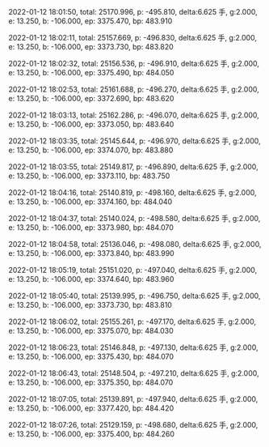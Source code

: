 2022-01-12 18:01:50, total: 25170.996, p: -495.810, delta:6.625 手, g:2.000, e: 13.250, b: -106.000, ep: 3375.470, bp: 483.910

2022-01-12 18:02:11, total: 25157.669, p: -496.830, delta:6.625 手, g:2.000, e: 13.250, b: -106.000, ep: 3373.730, bp: 483.820

2022-01-12 18:02:32, total: 25156.536, p: -496.910, delta:6.625 手, g:2.000, e: 13.250, b: -106.000, ep: 3375.490, bp: 484.050

2022-01-12 18:02:53, total: 25161.688, p: -496.270, delta:6.625 手, g:2.000, e: 13.250, b: -106.000, ep: 3372.690, bp: 483.620

2022-01-12 18:03:13, total: 25162.286, p: -496.070, delta:6.625 手, g:2.000, e: 13.250, b: -106.000, ep: 3373.050, bp: 483.640

2022-01-12 18:03:35, total: 25145.644, p: -496.970, delta:6.625 手, g:2.000, e: 13.250, b: -106.000, ep: 3374.070, bp: 483.880

2022-01-12 18:03:55, total: 25149.817, p: -496.890, delta:6.625 手, g:2.000, e: 13.250, b: -106.000, ep: 3373.110, bp: 483.750

2022-01-12 18:04:16, total: 25140.819, p: -498.160, delta:6.625 手, g:2.000, e: 13.250, b: -106.000, ep: 3374.160, bp: 484.040

2022-01-12 18:04:37, total: 25140.024, p: -498.580, delta:6.625 手, g:2.000, e: 13.250, b: -106.000, ep: 3373.980, bp: 484.070

2022-01-12 18:04:58, total: 25136.046, p: -498.080, delta:6.625 手, g:2.000, e: 13.250, b: -106.000, ep: 3373.840, bp: 483.990

2022-01-12 18:05:19, total: 25151.020, p: -497.040, delta:6.625 手, g:2.000, e: 13.250, b: -106.000, ep: 3374.640, bp: 483.960

2022-01-12 18:05:40, total: 25139.995, p: -496.750, delta:6.625 手, g:2.000, e: 13.250, b: -106.000, ep: 3373.730, bp: 483.810

2022-01-12 18:06:02, total: 25155.261, p: -497.170, delta:6.625 手, g:2.000, e: 13.250, b: -106.000, ep: 3375.070, bp: 484.030

2022-01-12 18:06:23, total: 25146.848, p: -497.130, delta:6.625 手, g:2.000, e: 13.250, b: -106.000, ep: 3375.430, bp: 484.070

2022-01-12 18:06:43, total: 25148.504, p: -497.210, delta:6.625 手, g:2.000, e: 13.250, b: -106.000, ep: 3375.350, bp: 484.070

2022-01-12 18:07:05, total: 25139.891, p: -497.940, delta:6.625 手, g:2.000, e: 13.250, b: -106.000, ep: 3377.420, bp: 484.420

2022-01-12 18:07:26, total: 25129.159, p: -498.680, delta:6.625 手, g:2.000, e: 13.250, b: -106.000, ep: 3375.400, bp: 484.260